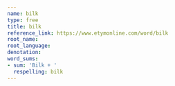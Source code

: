 ```yaml
---
name: bilk
type: free
title: bilk
reference_link: https://www.etymonline.com/word/bilk
root_name: 
root_language: 
denotation: 
word_sums:
- sum: 'Bilk + '
  respelling: bilk
---
```

